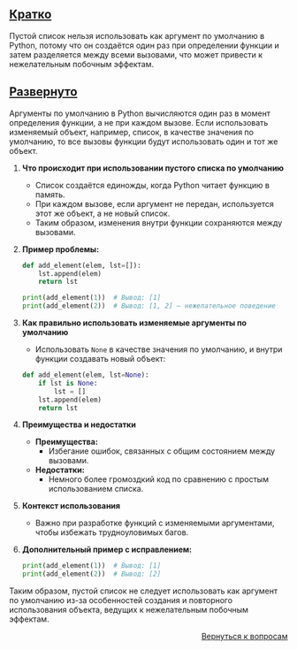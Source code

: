 ## <u>Кратко</u>

Пустой список нельзя использовать как аргумент по умолчанию в Python, потому что он создаётся один раз при определении
функции и затем разделяется между всеми вызовами, что может привести к нежелательным побочным эффектам.

## <u>Развернуто</u>

Аргументы по умолчанию в Python вычисляются один раз в момент определения функции, а не при каждом вызове. Если
использовать изменяемый объект, например, список, в качестве значения по умолчанию, то все вызовы функции будут
использовать один и тот же объект.

1. **Что происходит при использовании пустого списка по умолчанию**
    - Список создаётся единожды, когда Python читает функцию в память.
    - При каждом вызове, если аргумент не передан, используется этот же объект, а не новый список.
    - Таким образом, изменения внутри функции сохраняются между вызовами.

2. **Пример проблемы:**
    ```python
    def add_element(elem, lst=[]):
        lst.append(elem)
        return lst

    print(add_element(1))  # Вывод: [1]
    print(add_element(2))  # Вывод: [1, 2] — нежелательное поведение
    ```

3. **Как правильно использовать изменяемые аргументы по умолчанию**
    - Использовать `None` в качестве значения по умолчанию, и внутри функции создавать новый объект:
    ```python
    def add_element(elem, lst=None):
        if lst is None:
            lst = []
        lst.append(elem)
        return lst
    ```

4. **Преимущества и недостатки**
    - **Преимущества:**
        - Избегание ошибок, связанных с общим состоянием между вызовами.
    - **Недостатки:**
        - Немного более громоздкий код по сравнению с простым использованием списка.

5. **Контекст использования**
    - Важно при разработке функций с изменяемыми аргументами, чтобы избежать трудноуловимых багов.

6. **Дополнительный пример с исправлением:**
    ```python
    print(add_element(1))  # Вывод: [1]
    print(add_element(2))  # Вывод: [2]
    ```

Таким образом, пустой список не следует использовать как аргумент по умолчанию из-за особенностей создания и повторного
использования объекта, ведущих к нежелательным побочным эффектам.

<div align="right">

[Вернуться к вопросам](../Вопросы.md)

</div>
